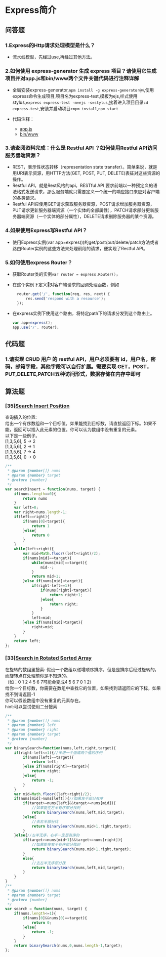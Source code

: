 # Express简介

## 问答题

### 1.Express的Http请求处理模型是什么？

- 流水线模型，先经过use,再经过其他方法。

### 2.如何使用 express-generator 生成 express 项目？请使用它生成项目并对app.js和bin/www两个文件关键代码进行注释详解

- 全局安装express-generator,`npm install -g express-generator@4`,使用express命令生成项目,项目名为express-test,模板为ejs,样式使用stylus,`express express-test -m=ejs -s=stylus`,接着进入项目目录`cd express-test`,安装并启动项目`cnpm install`,`npm start`

- 代码注释：
  - [app.js]()
  - [bin/www]()

### 3.请查阅资料完成：什么是 Restful API ？如何使用Restful API访问服务器端资源？

- REST，表示性状态转移（representation state transfer）。简单来说，就是用URI表示资源，用HTTP方法(GET, POST, PUT, DELETE)表征对这些资源的操作。
- Restful API，就是Rest风格的api，RESTful API 要求前端以一种预定义的语法格式发送请求，那么服务端就只需要定义一个统一的响应接口来应对客户端的各类请求。
- Restful API应使用GET请求获取服务器资源，POST请求增加服务器资源，PUT请求更新服务器端资源（一个实体的全部属性），PATCH请求部分更新服务器端资源（一个实体的部分属性），DELETE请求删除服务器的某个资源。

### 4.如果使用Express写Restful API？

- 使用Express实例(var app=expres())的get/post/put/delete/patch方法或者路由Router实例的这些方法来处理前段的请求，便实现了Restful API。
  
### 5.如何使用express Router？

- 获取Router类的实例`var router = express.Router();`
- 在这个实例下定义对客户端请求的回调处理函数，例如

  ```js
    router.get('/', function(req, res, next) {
        res.send('respond with a resource');
    });
  ```

- 在express实例下使用这个路由，将特定path下的请求分发到这个路由上。
  
  ```js
  var app=express();
  app.use('/', router);
  ```

## 代码题

### 1.请实现 CRUD 用户 的 restful API，用户必须要有 id，用户名，密码，邮箱字段，其他字段可以自行扩展。需要实现 GET，POST，PUT,DELETE,PATCH五种访问形式，数据存储在内存中即可

## 算法题

### [35][Search Insert Position]()

查询插入的位置:  
给出一个有序数组和一个目标值，如果能找到目标数，请直接返回下标。如果不能，返回可以插入此元素的位置。你可以认为数组中没有重复的元素。  
以下是一些例子。  
[1,3,5,6], 5 → 2  
[1,3,5,6], 2 → 1  
[1,3,5,6], 7 → 4  
[1,3,5,6], 0 → 0  

```js
/**
 * @param {number[]} nums
 * @param {number} target
 * @return {number}
 */
var searchInsert = function(nums, target) {
    if(nums.length==0){
        return nums
    }
    var left=0;
    var right=nums.length-1;
    if(left==right){
        if(nums[0]<target){
            return 1
        }else{
            return 0
        }
    }
    while(left<right){
        var mid=Math.floor((left+right)/2);
        if(nums[mid]==target){
            while(nums[mid]==target){
                mid--;
            }
            return mid+1;
        }else if(nums[mid]<target){
            if(right-left==1){
                if(nums[right]<target){
                    return right+1;
                }else{
                    return right;
                }
            }
            left=mid;
        }else if(nums[mid]>target){
            right=mid;
        }
    }
    return left;
};
```

### [33][Search in Rotated Sorted Array]()

在旋转的数组里搜索:
假设一个数组以递增顺序排序，但是是排序后经过旋转的，而旋转点在处理前你是不知道的。  
（如：0 1 2 4 5 6 7可能会变成4 5 6 7 0 1 2）  
给你一个目标数，你需要在数组中查找它的位置，如果找到请返回它的下标，如果找不到请返回-1  
你可以假设数组中没有重复的元素存在。  
hint:可以尝试使用二分搜索  

```js
/**
 * @param {number[]} nums
 * @param {number} left
 * @param {number} right
 * @param {number} target
 * @return {number}
 */
var binarySearch=function(nums,left,right,target){
    if(right-left<=1){//传进一个值或两个值的序列
        if(nums[left]==target){
            return left;
        }else if(nums[right]==target){
            return right;
        }else{
            return -1;
        }
    }
    var mid=Math.floor((left+right)/2);
    if(nums[mid]>nums[left]){//如果左半部分有序
        if(target>=nums[left]&&target<=nums[mid]){
            //如果能在左半有序部分找到
            return binarySearch(nums,left,mid,target);
        }else{
            //去右半部分找
            return binarySearch(nums,mid+1,right,target);
        }
    }else{//左半无序，右半一定是有序的
        if(target>=nums[mid+1]&&target<=nums[right]){
            //如果能在右半有序部分找到
            return binarySearch(nums,mid+1,right,target);
        }
        else{
            //去左半无序部分找
            return binarySearch(nums,left,mid,target);
        }
    }
}
/**
 * @param {number[]} nums
 * @param {number} target
 * @return {number}
 */
var search = function(nums, target) {
    if(nums.length<=1){
        if(nums[0]&&nums[0]==target){
            return 0;
        }else{
            return -1;
        }
    }
    return binarySearch(nums,0,nums.length-1,target);
};
```
